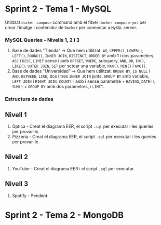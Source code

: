# Sprint 2 - Tema 1 - MySQL
Utilitzat `docker compose` command amb el fitxer `docker-compose.yml` per crear l'imatge i contenidor de `Docker` per connectar a `MySQL` server. 

### MySQL Queries - Nivells 1, 2 i 3
1) Base de dades "Tienda" -> Que hem utilitzat: `AS`, `UPPER()`, `LOWER()`, `LEFT()`, `ROUND()`, `INNER JOIN`, `DISTINCT`, `ORDER BY` amb 1 i dos parameters, `ASC` i `DESC`, `LIMIT` sense i amb `OFFSET`, `WHERE`, subquery, `AND`, `OR`, `IN()`, `LIKE()`, `OUTER JOIN`, `SET` per setear una variable, `MAX()`, `MIN()` i `AVG()`.   
2) Base de dades "Universidad" -> Que hem utilitzat: `ORDER BY`, `IS NULL` i `AND`, `BETWEEN`, `LIKE`, dos i tres `INNER JOIN` junts, `GROUP BY` amb variable, `LEFT JOIN` i `RIGHT JOIN`, `COUNT()` amb i sense parametre + `HAVING`, `DATE()`, `SUM()` + `GROUP BY` amb dos parametres, i `LIMIT`. 

### Estructura de dades
## Nivell 1
1) Òptica - Creat el diagrama EER, el script `.sql` per executar i les queries per provar-lo.
2) Pizzeria - Creat el diagrama EER, el script `.sql` per executar i les queries per provar-lo.

## Nivell 2
1) YouTube - Creat el diagrama EER i el script `.sql` per executar.

## Nivell 3
1) Spotify - Pendent.


# Sprint 2 - Tema 2 - MongoDB